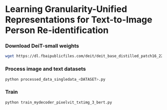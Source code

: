 # Learning Granularity-Unified Representations for Text-to-Image Person Re-identification

### Download DeiT-small weights
```bash
wget https://dl.fbaipublicfiles.com/deit/deit_base_distilled_patch16_224-df68dfff.pth
```
### Process image and text datasets
```bash
python processed_data_singledata_<DATASET>.py
```

### Train
```bash
python train_mydecoder_pixelvit_txtimg_3_bert.py
```
